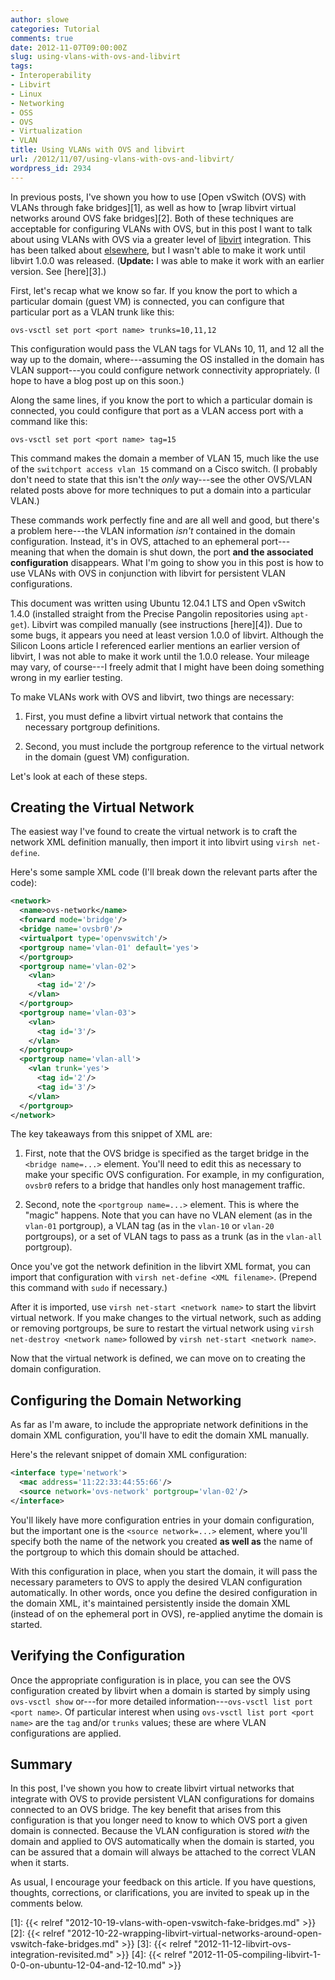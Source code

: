 ```yaml
---
author: slowe
categories: Tutorial
comments: true
date: 2012-11-07T09:00:00Z
slug: using-vlans-with-ovs-and-libvirt
tags:
- Interoperability
- Libvirt
- Linux
- Networking
- OSS
- OVS
- Virtualization
- VLAN
title: Using VLANs with OVS and libvirt
url: /2012/11/07/using-vlans-with-ovs-and-libvirt/
wordpress_id: 2934
---
```


In previous posts, I've shown you how to use [Open vSwitch (OVS) with VLANs through fake bridges][1], as well as how to [wrap libvirt virtual networks around OVS fake bridges][2]. Both of these techniques are acceptable for configuring VLANs with OVS, but in this post I want to talk about using VLANs with OVS via a greater level of [libvirt](http://libvirt.org) integration. This has been talked about [elsewhere](http://www.siliconloons.com/?p=305), but I wasn't able to make it work until libvirt 1.0.0 was released. (**Update:** I was able to make it work with an earlier version. See [here][3].)

First, let's recap what we know so far. If you know the port to which a particular domain (guest VM) is connected, you can configure that particular port as a VLAN trunk like this:

```shell
ovs-vsctl set port <port name> trunks=10,11,12
```

This configuration would pass the VLAN tags for VLANs 10, 11, and 12 all the way up to the domain, where---assuming the OS installed in the domain has VLAN support---you could configure network connectivity appropriately. (I hope to have a blog post up on this soon.)

Along the same lines, if you know the port to which a particular domain is connected, you could configure that port as a VLAN access port with a command like this:

```shell
ovs-vsctl set port <port name> tag=15
```

This command makes the domain a member of VLAN 15, much like the use of the `switchport access vlan 15` command on a Cisco switch. (I probably don't need to state that this isn't the _only_ way---see the other OVS/VLAN related posts above for more techniques to put a domain into a particular VLAN.)

These commands work perfectly fine and are all well and good, but there's a problem here---the VLAN information _isn't_ contained in the domain configuration. Instead, it's in OVS, attached to an ephemeral port---meaning that when the domain is shut down, the port **and the associated configuration** disappears. What I'm going to show you in this post is how to use VLANs with OVS in conjunction with libvirt for persistent VLAN configurations.

This document was written using Ubuntu 12.04.1 LTS and Open vSwitch 1.4.0 (installed straight from the Precise Pangolin repositories using `apt-get`). Libvirt was compiled manually (see instructions [here][4]). Due to some bugs, it appears you need at least version 1.0.0 of libvirt. Although the Silicon Loons article I referenced earlier mentions an earlier version of libvirt, I was not able to make it work until the 1.0.0 release. Your mileage may vary, of course---I freely admit that I might have been doing something wrong in my earlier testing.

To make VLANs work with OVS and libvirt, two things are necessary:

1. First, you must define a libvirt virtual network that contains the necessary portgroup definitions.

2. Second, you must include the portgroup reference to the virtual network in the domain (guest VM) configuration.

Let's look at each of these steps.

## Creating the Virtual Network

The easiest way I've found to create the virtual network is to craft the network XML definition manually, then import it into libvirt using `virsh net-define`.

Here's some sample XML code (I'll break down the relevant parts after the code):

```xml
<network>
  <name>ovs-network</name>
  <forward mode='bridge'/>
  <bridge name='ovsbr0'/>
  <virtualport type='openvswitch'/>
  <portgroup name='vlan-01' default='yes'>
  </portgroup>
  <portgroup name='vlan-02'>
    <vlan>
      <tag id='2'/>
    </vlan>
  </portgroup>
  <portgroup name='vlan-03'>
    <vlan>
      <tag id='3'/>
    </vlan>
  </portgroup>
  <portgroup name='vlan-all'>
    <vlan trunk='yes'>
      <tag id='2'/>
      <tag id='3'/>
    </vlan>
  </portgroup>
</network>
```

The key takeaways from this snippet of XML are:

1. First, note that the OVS bridge is specified as the target bridge in the `<bridge name=...>` element. You'll need to edit this as necessary to make your specific OVS configuration. For example, in my configuration, `ovsbr0` refers to a bridge that handles only host management traffic.

2. Second, note the `<portgroup name=...>` element. This is where the "magic" happens. Note that you can have no VLAN element (as in the `vlan-01` portgroup), a VLAN tag (as in the `vlan-10` or `vlan-20` portgroups), or a set of VLAN tags to pass as a trunk (as in the `vlan-all` portgroup).

Once you've got the network definition in the libvirt XML format, you can import that configuration with `virsh net-define <XML filename>`. (Prepend this command with `sudo` if necessary.)

After it is imported, use `virsh net-start <network name>` to start the libvirt virtual network. If you make changes to the virtual network, such as adding or removing portgroups, be sure to restart the virtual network using `virsh net-destroy <network name>` followed by `virsh net-start <network name>`.

Now that the virtual network is defined, we can move on to creating the domain configuration.

## Configuring the Domain Networking

As far as I'm aware, to include the appropriate network definitions in the domain XML configuration, you'll have to edit the domain XML manually.

Here's the relevant snippet of domain XML configuration:

```xml
<interface type='network'>
  <mac address='11:22:33:44:55:66'/>
  <source network='ovs-network' portgroup='vlan-02'/>
</interface>
```

You'll likely have more configuration entries in your domain configuration, but the important one is the `<source network=...>` element, where you'll specify both the name of the network you created **as well as** the name of the portgroup to which this domain should be attached.

With this configuration in place, when you start the domain, it will pass the necessary parameters to OVS to apply the desired VLAN configuration automatically. In other words, once you define the desired configuration in the domain XML, it's maintained persistently inside the domain XML (instead of on the ephemeral port in OVS), re-applied anytime the domain is started.

## Verifying the Configuration

Once the appropriate configuration is in place, you can see the OVS configuration created by libvirt when a domain is started by simply using `ovs-vsctl show` or---for more detailed information---`ovs-vsctl list port <port name>`. Of particular interest when using `ovs-vsctl list port <port name>` are the `tag` and/or `trunks` values; these are where VLAN configurations are applied.

## Summary

In this post, I've shown you how to create libvirt virtual networks that integrate with OVS to provide persistent VLAN configurations for domains connected to an OVS bridge. The key benefit that arises from this configuration is that you longer need to know to which OVS port a given domain is connected. Because the VLAN configuration is stored _with_ the domain and applied to OVS automatically when the domain is started, you can be assured that a domain will always be attached to the correct VLAN when it starts.

As usual, I encourage your feedback on this article. If you have questions, thoughts, corrections, or clarifications, you are invited to speak up in the comments below.

[1]: {{< relref "2012-10-19-vlans-with-open-vswitch-fake-bridges.md" >}}
[2]: {{< relref "2012-10-22-wrapping-libvirt-virtual-networks-around-open-vswitch-fake-bridges.md" >}}
[3]: {{< relref "2012-11-12-libvirt-ovs-integration-revisited.md" >}}
[4]: {{< relref "2012-11-05-compiling-libvirt-1-0-0-on-ubuntu-12-04-and-12-10.md" >}}
